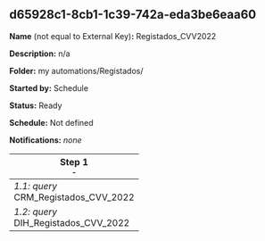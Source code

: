 ## d65928c1-8cb1-1c39-742a-eda3be6eaa60

**Name** (not equal to External Key)**:** Registados_CVV2022

**Description:** n/a

**Folder:** my automations/Registados/

**Started by:** Schedule

**Status:** Ready

**Schedule:** Not defined

**Notifications:** _none_


| Step 1<br>_<small>-</small>_ |
| --- |
| _1.1: query_<br>CRM_Registados_CVV_2022 |
| _1.2: query_<br>DIH_Registados_CVV_2022 |
